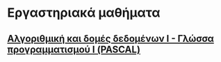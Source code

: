 # Εργαστηριακά μαθήματα

## [Αλγοριθμική και δομές δεδομένων Ι - Γλώσσα προγραμματισμού Ι (PASCAL)](algorithmiki-domes-dedomenon/README.md)
